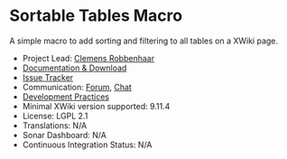 # Sortable Tables Macro

A simple macro to add sorting and filtering to all tables on a XWiki page.

* Project Lead: [Clemens Robbenhaar](https://xwiki.org/xwiki/bin/view/XWiki/ClemensRobbenhaar)
* [Documentation & Download](https://extensions.xwiki.org/xwiki/bin/view/Extension/Make%20All%20Wiki%20Tables%20Sortable%20Macro) 
* [Issue Tracker](http://jira.xwiki.org/browse/MST)
* Communication: [Forum](https://forum.xwiki.org/), [Chat](https://dev.xwiki.org/xwiki/bin/view/Community/Chat)
* [Development Practices](http://contrib.xwiki.org/)
* Minimal XWiki version supported: 9.11.4
* License: LGPL 2.1
* Translations: N/A
* Sonar Dashboard: N/A 
* Continuous Integration Status: N/A


